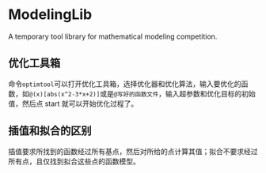 # ModelingLib

A temporary tool library for mathematical modeling competition.

## 优化工具箱

命令`optimtool`可以打开优化工具箱，选择优化器和优化算法，输入要优化的函数，如`@(x)[abs(x^2-3*x+2)]`或是`@写好的函数文件`，输入超参数和优化目标的初始值，然后点 start 就可以开始优化过程了。

## 插值和拟合的区别

插值要求所找到的函数经过所有基点，然后对所给的点计算其值；拟合不要求经过所有点，且仅找到拟合这些点的函数模型。
